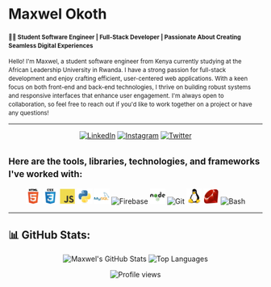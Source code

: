 # Maxwel Okoth

**<small>👨‍💻 Student Software Engineer | Full-Stack Developer | Passionate About Creating Seamless Digital Experiences</small>**

<small>Hello! I'm Maxwel, a student software engineer from Kenya currently studying at the African Leadership University in Rwanda. I have a strong passion for full-stack development and enjoy crafting efficient, user-centered web applications. With a keen focus on both front-end and back-end technologies, I thrive on building robust systems and responsive interfaces that enhance user engagement. I'm always open to collaboration, so feel free to reach out if you'd like to work together on a project or have any questions!</small>

---

<p align="center">
  <a href="https://www.linkedin.com/in/maxwelokoth/" target="_blank"><img src="https://img.shields.io/badge/-LinkedIn-blue?style=flat-square&logo=linkedin&logoColor=white" alt="LinkedIn"/></a> 
  <a href="https://instagram.com/max.omina" target="_blank"><img src="https://img.shields.io/badge/-Instagram-E1306C?style=flat-square&logo=instagram&logoColor=white" alt="Instagram"/></a> 
  <a href="https://twitter.com/maxomina" target="_blank"><img src="https://img.shields.io/badge/-Twitter-1DA1F2?style=flat-square&logo=twitter&logoColor=white" alt="Twitter"/></a>
</p>

## <small>Here are the tools, libraries, technologies, and frameworks I've worked with:</small>
<p align="center">
  <img src="https://raw.githubusercontent.com/devicons/devicon/master/icons/html5/html5-original-wordmark.svg" alt="HTML5" width="30" height="30"/> 
  <img src="https://raw.githubusercontent.com/devicons/devicon/master/icons/css3/css3-original-wordmark.svg" alt="CSS3" width="30" height="30"/> 
  <img src="https://raw.githubusercontent.com/devicons/devicon/master/icons/javascript/javascript-original.svg" alt="JavaScript" width="30" height="30"/> 
  <img src="https://raw.githubusercontent.com/devicons/devicon/master/icons/python/python-original.svg" alt="Python" width="30" height="30"/> 
  <img src="https://raw.githubusercontent.com/devicons/devicon/master/icons/mysql/mysql-original-wordmark.svg" alt="MySQL" width="30" height="30"/> 
  <img src="https://www.vectorlogo.zone/logos/firebase/firebase-icon.svg" alt="Firebase" width="30" height="30"/> 
  <img src="https://raw.githubusercontent.com/devicons/devicon/master/icons/nodejs/nodejs-original-wordmark.svg" alt="Node.js" width="30" height="30"/> 
  <img src="https://www.vectorlogo.zone/logos/git-scm/git-scm-icon.svg" alt="Git" width="30" height="30"/> 
  <img src="https://raw.githubusercontent.com/devicons/devicon/master/icons/linux/linux-original.svg" alt="Linux" width="30" height="30"/> 
  <img src="https://raw.githubusercontent.com/devicons/devicon/master/icons/ruby/ruby-original.svg" alt="Ruby" width="30" height="30"/> 
  <img src="https://www.vectorlogo.zone/logos/gnu_bash/gnu_bash-icon.svg" alt="Bash" width="30" height="30"/> 
</p>

---

## 📊 GitHub Stats:
<p align="center">
  <img src="https://github-readme-streak-stats.herokuapp.com/?user=maaxboon&theme=dark" alt="Maxwel's GitHub Stats" style="display: inline-block;"/>
  <img src="https://github-readme-stats.vercel.app/api/top-langs/?username=maaxboon&layout=compact&theme=dark&langs_count=8" alt="Top Languages" style="display: inline-block;"/>
</p>

<p align="center">
  <img src="https://komarev.com/ghpvc/?username=maaxboon&label=Profile%20views&color=0e75b6&style=flat)" alt="Profile views" />
</p>
